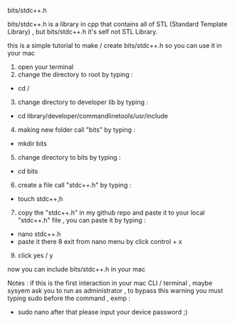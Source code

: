 bits/stdc++.h

bits/stdc++.h  is a library in cpp that contains all of STL (Standard Template Library) , but bits/stdc++.h it's self not  STL Library. 

this is a simple tutorial to make / create bits/stdc++.h so you can use it in your mac 


1. open your terminal 
2. change the directory to root by typing : 
- cd /
3. change directory to developer lib by typing :
- cd library/developer/commandlinetools/usr/include
4. making new folder call "bits" by typing :
- mkdir bits 
5. change directory to bits by typing :
- cd bits 
6. create a file call "stdc++.h" by typing : 
- touch stdc++,h 
7. copy   the "stdc++.h" in my github repo and paste it to your local "stdc++.h" file , you can paste it by typing  : 
- nano stdc++.h 
- paste it there 
8 exit from nano menu by click  control + x 
9. click yes / y

now you can include bits/stdc++.h in your mac 


Notes : 
if this is the first  interaction in your mac CLI / terminal , maybe sysyem ask you to run as administrator  , to bypass this warning you must typing sudo before the command , exmp  : 
- sudo nano 
after that please input your device password  ;)



